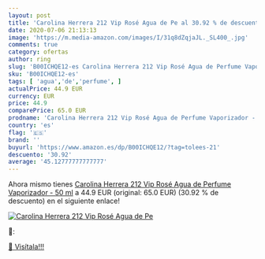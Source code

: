 ```yaml
---
layout: post
title: 'Carolina Herrera 212 Vip Rosé Agua de Pe al 30.92 % de descuento'
date: 2020-07-06 21:13:13
image: 'https://m.media-amazon.com/images/I/31q8dZqjaJL._SL400_.jpg'
comments: true
category: ofertas
author: ring
slug: 'B00ICHQE12-es Carolina Herrera 212 Vip Rosé Agua de Perfume Vaporizador...'
sku: 'B00ICHQE12-es'
tags: [ 'agua','de','perfume', ]
actualPrice: 44.9 EUR
currency: EUR
price: 44.9
comparePrice: 65.0 EUR
prodname: 'Carolina Herrera 212 Vip Rosé Agua de Perfume Vaporizador - 50 ml'
country: 'es'
flag: '🇪🇸'
brand: ''
buyurl: 'https://www.amazon.es/dp/B00ICHQE12/?tag=tolees-21'
descuento: '30.92'
average: '45.12777777777777'
---
```


Ahora mismo tienes [Carolina Herrera 212 Vip Rosé Agua de Perfume Vaporizador - 50 ml](https://www.amazon.es/dp/B00ICHQE12/?tag=tolees-21) a 44.9 EUR (original: 65.0 EUR) (30.92 %  de descuento) en el siguiente enlace!

[![Carolina Herrera 212 Vip Rosé Agua de Pe](https://m.media-amazon.com/images/I/31q8dZqjaJL._SL400_.jpg)](https://www.amazon.es/dp/B00ICHQE12/?tag=tolees-21)

🔎:


[🛒 Visítala!!!](https://www.amazon.es/dp/B00ICHQE12/?tag=tolees-21)
